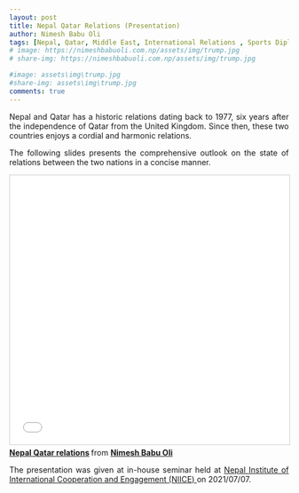 ```yaml
---
layout: post
title: Nepal Qatar Relations (Presentation)
author: Nimesh Babu Oli
tags: [Nepal, Qatar, Middle East, International Relations , Sports Diplomacy, Labor Diplomacy]
# image: https://nimeshbabuoli.com.np/assets/img/trump.jpg
# share-img: https://nimeshbabuoli.com.np/assets/img/trump.jpg

#image: assets\img\trump.jpg
#share-img: assets\img\trump.jpg
comments: true
---
```


<p style='text-align: justify;'>Nepal and Qatar has a historic relations dating back to 1977, six years after the independence of Qatar from the United Kingdom. Since then, these two countries enjoys a cordial and harmonic relations.
</p>
<p style='text-align: justify;'>The following slides presents the comprehensive outlook on the state of relations between the two nations in a concise manner.
</p>

<iframe src="//www.slideshare.net/slideshow/embed_code/key/lWIWPulsdmMF0A" width="595" height="485" frameborder="0" marginwidth="0" marginheight="0" scrolling="no" style="border:1px solid #CCC; border-width:1px; margin-bottom:5px; max-width: 100%;" allowfullscreen> </iframe> <div style="margin-bottom:5px"> <strong> <a href="//www.slideshare.net/NimeshBabuOli/nepal-qatar-relations" title="Nepal Qatar relations" target="_blank">Nepal Qatar relations</a> </strong> from <strong><a href="//www.slideshare.net/NimeshBabuOli" target="_blank">Nimesh Babu Oli</a></strong> </div>


<p style='text-align: justify;'>The presentation was given at in-house seminar held at <a target="_blank" href="https://niice.org.np/">Nepal Institute of International Cooperation and Engagement (NIICE) </a>on 2021/07/07.
</p>